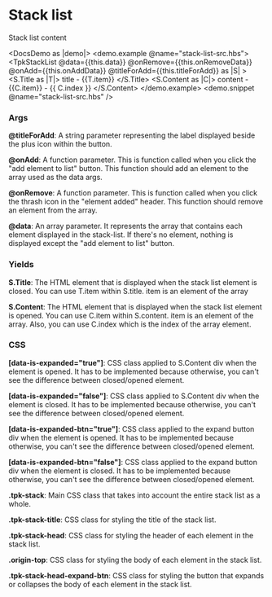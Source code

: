 # Stack list

Stack list content

<DocsDemo as |demo|>
    <demo.example @name="stack-list-src.hbs">
        <TpkStackList
        @data={{this.data}}
        @onRemove={{this.onRemoveData}}
        @onAdd={{this.onAddData}}
        @titleForAdd={{this.titleForAdd}}
        as |S|
      >
        <S.Title as |T|>
          title - {{T.item}}
        </S.Title>
        <S.Content as |C|>
          content - {{C.item}} - {{ C.index }}
        </S.Content>
      </TpkStackList>
    </demo.example>
    <demo.snippet @name="stack-list-src.hbs" />
</DocsDemo>

### Args

**@titleForAdd**: A string parameter representing the label displayed beside the plus icon within the button.

**@onAdd**: A function parameter. This is function called when you click the 
"add element to list" button. This function should add an element to the array
used as the data args.

**@onRemove**: A function parameter. This is function called when you click the 
thrash icon in the "element added" header. This function should remove an element from the array.

**@data**: An array parameter. It represents the array that contains each element displayed in the stack-list. If there's no element, nothing is displayed except the "add element to list" button.


### Yields

**S.Title**: The HTML element that is displayed when the stack list element is closed. You can use T.item within S.title. item is an element of the array

**S.Content**: The HTML element that is displayed when the stack list element is opened. You can use C.item within S.content. item is an element of the array. Also, you can use C.index which is the index of the array element.

### CSS

**[data-is-expanded="true"]**: CSS class applied to S.Content div when the element is opened. It has to be implemented because otherwise, you can't see the difference between closed/opened element.

**[data-is-expanded="false"]**: CSS class applied to S.Content div when the element is closed. It has to be implemented because otherwise, you can't see the difference between closed/opened element.

**[data-is-expanded-btn="true"]**: CSS class applied to the expand button div when the element is opened. It has to be implemented because otherwise, you can't see the difference between closed/opened element.

**[data-is-expanded-btn="false"]**: CSS class applied to the expand button div when the element is closed. It has to be implemented because otherwise, you can't see the difference between closed/opened element.

**.tpk-stack**: Main CSS class that takes into account the entire stack list as a whole.

**.tpk-stack-title**: CSS class for styling the title of the stack list.

**.tpk-stack-head**: CSS class for styling the header of each element in the stack list.

**.origin-top**: CSS class for styling the body of each element in the stack list.

**.tpk-stack-head-expand-btn**: CSS class for styling the button that expands or collapses the body of each element in the stack list.



